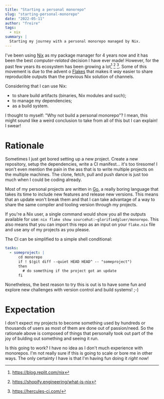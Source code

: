 ```yaml
---
title: "Starting a personal monorepo"
slug: "starting-personal-monorepo"
date: "2022-05-11"
author: "freire"
tags:
  - nix
summary: |
  Starting my journey with a personal monorepo managed by Nix.
---
```

I've been using [Nix][] as my package manager for 4 years now and it has been
the best _computer-related_ decision I have ever made! However, for the past few
years its ecosystem has been growing a lot[^1] [^2] [^3]. Some of this movement
is due to the advent o [Flakes][] that makes it _way_ easier to share 
reproducible outputs than the previous Nix solution of channels.

Considering that I can use Nix:

- to share build artifacts (binaries, Nix modules and such);
- to manage my dependencies;
- as a build system.

I thought to myself: "Why not build a personal monorepo"? I mean, this might
sound like a weird conclusion to take from all of this but I can explain! I
swear!

# Rationale

Sometimes I just get bored setting up a new project. Create a new repository,
setup the dependencies, write a CI manifest... it's too tiresome! I won't even
mention the pain in the ass that is to write multiple projects on the multiple
machines. The clone, fetch, pull and push dance is just too much when I could be
coding already.

Most of my personal projects are written in [Go](https://go.dev), a really
boring language that takes its time to include new features and release new
versions. This means that an update won't break them and that I can take 
advantage of a way to share the same compiler and tooling version through
my projects.

If you're a Nix user, a single command would show you all the outputs available 
for use: `nix flake show sourcehut:~glorifiedgluer/monorepo`. This also means
that you can import this repo as an input on your `flake.nix` file and use any
of my projects as you please.

The CI can be simplified to a simple shell conditional:

```yaml
tasks:
  - someproject: |
      cd monorepo
      if ! $(git diff --quiet HEAD HEAD^ -- "someproject")
      then
        # do something if the project got an update
      fi
```

Nonetheless, the best reason to try this is out is to have some fun and explore
new challenges with version control and build systems! ;-)

# Expectation

I don't expect my projects to become something used by hundreds or thousands of
users as most of them are done out of passion/need. So the rationale above is
composed of things that personally took out part of the joy of bulding out
something and seeing it run.

Is this going to work? I have no idea as I don't much experience with monorepos.
I'm not really sure if this is going to scale or bore me in other ways. The only
certainty I have is that I'm having fun doing it _right now_!

[^1]: https://blog.replit.com/nix
[^2]: https://shopify.engineering/what-is-nix
[^3]: https://hercules-ci.com/

[flakes]: https://nixos.wiki/wiki/Flakes
[nix]: https://nixos.org